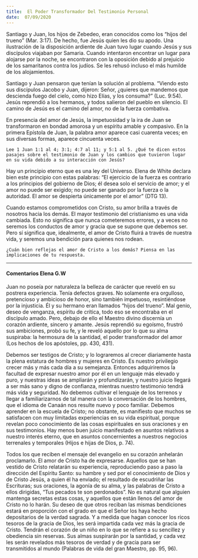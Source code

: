```yaml
---
title:  El Poder Transformador Del Testimonio Personal
date:  07/09/2020
---
```


Santiago y Juan, los hijos de Zebedeo, eran conocidos como los “hijos del trueno” (Mar. 3:17). De hecho, fue Jesús quien les dio su apodo. Una ilustración de la disposición ardiente de Juan tuvo lugar cuando Jesús y sus discípulos viajaban por Samaria. Cuando intentaron encontrar un lugar para alojarse por la noche, se encontraron con la oposición debido al prejuicio de los samaritanos contra los judíos. Se les rehusó incluso el más humilde de los alojamientos.

Santiago y Juan pensaron que tenían la solución al problema. “Viendo esto sus discípulos Jacobo y Juan, dijeron: Señor, ¿quieres que mandemos que descienda fuego del cielo, como hizo Elías, y los consuma?” (Luc. 9:54). Jesús reprendió a los hermanos, y todos salieron del pueblo en silencio. El camino de Jesús es el camino del amor, no de la fuerza combativa.

En presencia del amor de Jesús, la impetuosidad y la ira de Juan se transformaron en bondad amorosa y un espíritu amable y compasivo. En la primera Epístola de Juan, la palabra amor aparece casi cuarenta veces; en sus diversas formas, aparece cincuenta veces.

`Lee 1 Juan 1:1 al 4; 3:1; 4:7 al 11; y 5:1 al 5. ¿Qué te dicen estos pasajes sobre el testimonio de Juan y los cambios que tuvieron lugar en su vida debido a su interacción con Jesús?`

Hay un principio eterno que es una ley del Universo. Elena de White declara bien este principio con estas palabras: “El ejercicio de la fuerza es contrario a los principios del gobierno de Dios; él desea solo el servicio de amor; y el amor no puede ser exigido; no puede ser ganado por la fuerza o la autoridad. El amor se despierta únicamente por el amor” (DTG 13).

Cuando estamos comprometidos con Cristo, su amor brilla a través de nosotros hacia los demás. El mayor testimonio del cristianismo es una vida cambiada. Esto no significa que nunca cometeremos errores, y a veces no seremos los conductos de amor y gracia que se supone que debemos ser. Pero sí significa que, idealmente, el amor de Cristo fluirá a través de nuestra vida, y seremos una bendición para quienes nos rodean.

`¿Cuán bien reflejas el amor de Cristo a los demás? Piensa en las implicaciones de tu respuesta.`

---

#### Comentarios Elena G.W

Juan no poseía por naturaleza la belleza de carácter que reveló en su postrera experiencia. Tenía defectos graves. No solamente era orgulloso, pretencioso y ambicioso de honor, sino también impetuoso, resintiéndose por la injusticia. Él y su hermano eran llamados “hijos del trueno”. Mal genio, deseo de venganza, espíritu de crítica, todo eso se encontraba en el discípulo amado. Pero, debajo de ello el Maestro divino discernía un corazón ardiente, sincero y amante. Jesús reprendió su egoísmo, frustró sus ambiciones, probó su fe, y le reveló aquello por lo que su alma suspiraba: la hermosura de la santidad, el poder transformador del amor (Los hechos de los apóstoles, pp. 430, 431).

Debemos ser testigos de Cristo; y lo lograremos al crecer diariamente hasta la plena estatura de hombres y mujeres en Cristo. Es nuestro privilegio crecer más y más cada día a su semejanza. Entonces adquiriremos la facultad de expresar nuestro amor por él en un lenguaje más elevado y puro, y nuestras ideas se ampliarán y profundizarán, y nuestro juicio llegará a ser más sano y digno de confianza, mientras nuestro testimonio tendrá más vida y seguridad. No debemos cultivar el lenguaje de los terrenos y llegar a familiarizarnos de tal manera con la conversación de los hombres, que el idioma de Canaán nos resulte nuevo y poco familiar. Debemos aprender en la escuela de Cristo; no obstante, es manifiesto que muchos se satisfacen con muy limitadas experiencias en su vida espiritual, porque revelan poco conocimiento de las cosas espirituales en sus oraciones y en sus testimonios. Hay menos buen juicio manifestado en asuntos relativos a nuestro interés eterno, que en asuntos concernientes a nuestros negocios terrenales y temporales (Hijos e hijas de Dios, p. 74).

Todos los que reciben el mensaje del evangelio en su corazón anhelarán proclamarlo. El amor de Cristo ha de expresarse. Aquellos que se han vestido de Cristo relatarán su experiencia, reproduciendo paso a paso la dirección del Espíritu Santo: su hambre y sed por el conocimiento de Dios y de Cristo Jesús, a quien él ha enviado; el resultado de escudriñar las Escrituras; sus oraciones, la agonía de su alma, y las palabras de Cristo a ellos dirigidas, “Tus pecados te son perdonados”. No es natural que alguien mantenga secretas estas cosas, y aquellos que están llenos del amor de Cristo no lo harán. Su deseo de que otros reciban las mismas bendiciones estará en proporción con el grado en que el Señor los haya hecho depositarios de la verdad sagrada. Y a medida que hagan conocer los ricos tesoros de la gracia de Dios, les será impartida cada vez más la gracia de Cristo. Tendrán el corazón de un niño en lo que se refiere a su sencillez y obediencia sin reservas. Sus almas suspirarán por la santidad, y cada vez les serán revelados más tesoros de verdad y de gracia para ser transmitidos al mundo (Palabras de vida del gran Maestro, pp. 95, 96).